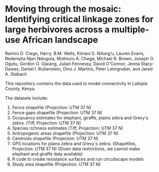 # Moving through the mosaic: Identifying critical linkage zones for large herbivores across a multiple-use African landscape

Ramiro D. Crego, Harry. B.M. Wells, Kimani S. Ndung’u, Lauren Evans, Redempta Njeri Nduguta, Muthiuru A. Chege, Michael B. Brown, Joseph O. Ogutu, Gordon O. Ojwang, Julian Fennessy, David O'Connor, Jenna Stacy-Dawes, Daniel I. Rubenstein, Dino J. Martins, Peter Leimgruber, and Jared A. Stabach


This repository contains the data used to model connectivity in Laikipia County, Kenya.

The datasets include:

1. Fence shapefile (Projection: UTM 37 N)
2. Fence gaps shapefile (Projection: UTM 37 N)
3. Occpuancy estimates for elephant, giraffe, plains zebra and Grevy's zebra. (Tiff, Projection: UTM 37 N)
4. Species richness estimates (Tiff, Projection: UTM 37 N)
5. Antropogenic areas shapefile (Projection: UTM 37 N)
6. Centroids shapefile (Projection: UTM 37 N)
7. GPS locations for plains zebra and Grevy's zebra. (Shapefiles, Projection: UTM 37 N)  (Given data restrictions, we cannot make elephant and giraffe data available)
8. R code to create resistance surfaces and run circuitscape models
9. Study area shapefile (Projection: UTM 37 N)

